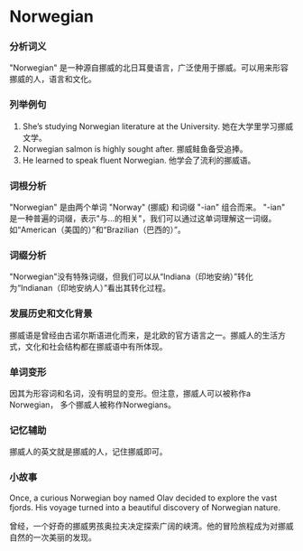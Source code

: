 # Norwegian

### 分析词义

  

"Norwegian" 是一种源自挪威的北日耳曼语言，广泛使用于挪威。可以用来形容挪威的人，语言和文化。

  

### 列举例句

  

1.  She’s studying Norwegian literature at the University. 她在大学里学习挪威文学。
2.  Norwegian salmon is highly sought after. 挪威鲑鱼备受追捧。
3.  He learned to speak fluent Norwegian. 他学会了流利的挪威语。

  

### 词根分析

  

"Norwegian" 是由两个单词 "Norway" (挪威) 和词缀 "-ian" 组合而来。 "-ian" 是一种普遍的词缀，表示"与...的相关"，我们可以通过这单词理解这一词缀。如“American（美国的）”和“Brazilian（巴西的）”。

  

### 词缀分析

  

"Norwegian"没有特殊词缀，但我们可以从“Indiana（印地安纳）”转化为“Indianan（印地安纳人）”看出其转化过程。

  

### 发展历史和文化背景

  

挪威语是曾经由古诺尔斯语进化而来，是北欧的官方语言之一。挪威人的生活方式，文化和社会结构都在挪威语中有所体现。

  

### 单词变形

  

因其为形容词和名词，没有明显的变形。但注意，挪威人可以被称作a Norwegian， 多个挪威人被称作Norwegians。

  

### 记忆辅助

  

挪威人的英文就是挪威的人，记住挪威即可。

  

### 小故事

  

Once, a curious Norwegian boy named Olav decided to explore the vast fjords. His voyage turned into a beautiful discovery of Norwegian nature.

  

曾经，一个好奇的挪威男孩奥拉夫决定探索广阔的峡湾。他的冒险旅程成为对挪威自然的一次美丽的发现。
